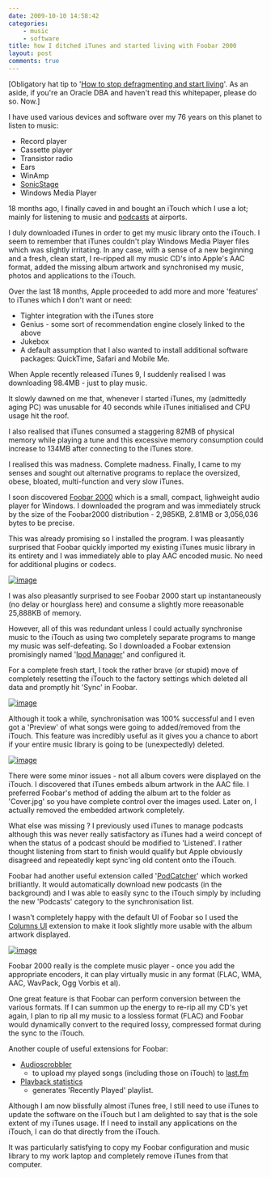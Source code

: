 ```yaml
---
date: 2009-10-10 14:58:42
categories:
    - music
    - software
title: how I ditched iTunes and started living with Foobar 2000
layout: post
comments: true
---
```

[Obligatory hat tip to
'[How to stop defragmenting and start living](http://www.oracle.com/technology/deploy/availability/pdf/defrag.pdf)'.
As an aside, if you're an Oracle DBA and haven't read this whitepaper,
please do so. Now.]

I have used various devices and software over my 76 years on this planet
to listen to music:

-   Record player
-   Cassette player
-   Transistor radio
-   Ears
-   WinAmp
-   [SonicStage](http://www.nbrightside.com/blog/2006/05/02/sonicstage-34-released/)
-   Windows Media Player

18 months ago, I finally caved in and bought an iTouch which I use a
lot; mainly for listening to music and 
[podcasts](http://www.nbrightside.com/blog/2008/09/21/top-of-the-podcasts/)
at airports.

I duly downloaded iTunes in order to get my music library onto the
iTouch. I seem to remember that iTunes couldn't play Windows Media
Player files which was slightly irritating. In any case, with a sense of
a new beginning and a fresh, clean start, I re-ripped all my music CD's
into Apple's AAC format, added the missing album artwork and
synchronised my music, photos and applications to the iTouch.

Over the last 18 months, Apple proceeded to add more and more 'features'
to iTunes which I don't want or need:

-   Tighter integration with the iTunes store
-   Genius - some sort of recommendation engine closely linked to the
    above
-   Jukebox
-   A default assumption that I also wanted to install additional
    software packages: QuickTime, Safari and Mobile Me.

When Apple recently released iTunes 9, I suddenly realised I was
downloading 98.4MB - just to play music.

It slowly dawned on me that, whenever I started iTunes, my (admittedly
aging PC) was unusable for 40 seconds while iTunes initialised and CPU
usage hit the roof.

I also realised that iTunes consumed a staggering 82MB of physical
memory while playing a tune and this excessive memory consumption could
increase to 134MB after connecting to the iTunes store.

I realised this was madness. Complete madness. Finally, I came to my
senses and sought out alternative programs to replace the oversized,
obese, bloated, multi-function and very slow iTunes.

I soon discovered [Foobar 2000](http://www.foobar2000.org/) which is a
small, compact, lighweight audio player for Windows. I downloaded the
program and was immediately struck by the size of the Foobar2000
distribution - 2,985KB, 2.81MB or 3,056,036 bytes to be precise.

This was already promising so I installed the program. I was pleasantly
surprised that Foobar quickly imported my existing iTunes music library
in its entirety and I was immediately able to play AAC encoded music. No
need for additional plugins or codecs.

[![image](http://lh5.ggpht.com/_l2uGy1RGCiE/StCL0v3-FlI/AAAAAAAABds/UmLwc6xn4aE/s400/Foobar01-DefaultPlayer.PNG)](http://picasaweb.google.co.uk/lh/photo/j72CrvPfYSct0Vvix_8YvQ?feat=embedwebsite)

I was also pleasantly surprised to see Foobar 2000 start up
instantaneously (no delay or hourglass here) and consume a slightly more
reeasonable 25,888KB of memory.

However, all of this was redundant unless I could actually synchronise
music to the iTouch as using two completely separate programs to mange
my music was self-defeating. So I downloaded a Foobar extension
promisingly named 
'[Ipod Manager](http://www.foobar2000.org/components/view/foo_dop)' 
and configured it.

For a complete fresh start, I took the rather brave (or stupid) move of
completely resetting the iTouch to the factory settings which deleted
all data and promptly hit 'Sync' in Foobar.

[![image](http://lh5.ggpht.com/_l2uGy1RGCiE/StCL01_lS1I/AAAAAAAABdw/4OL34SwFBtI/s400/Foobar02-iPodSync.PNG)](http://picasaweb.google.co.uk/lh/photo/Nsg7rXG60ipEpz_LO4KK5Q?feat=embedwebsite)

Although it took a while, synchronisation was 100% successful and I even
got a 'Preview' of what songs were going to added/removed from the
iTouch. This feature was incredibly useful as it gives you a chance to
abort if your entire music library is going to be (unexpectedly)
deleted.

[![image](http://lh6.ggpht.com/_l2uGy1RGCiE/StCL0xy2G5I/AAAAAAAABd0/hyx_dKTSFYU/s400/Foobar03-SyncPreview.PNG)](http://picasaweb.google.co.uk/lh/photo/zutHo7-S2NN2Sj52E3RFEQ?feat=embedwebsite)

There were some minor issues - not all album covers were displayed on
the iTouch. I discovered that iTunes embeds album artwork in the AAC
file. I preferred Foobar's method of adding the album art to the folder
as 'Cover.jpg' so you have complete control over the images used. Later
on, I actually removed the embedded artwork completely.

What else was missing ? I previously used iTunes to manage podcasts
although this was never really satisfactory as iTunes had a weird
concept of when the status of a podcast should be modified to
'Listened'. I rather thought listening from start to finish would
qualify but Apple obviously disagreed and repeatedly kept sync'ing old
content onto the iTouch.

Foobar had another useful extension called
'[PodCatcher](http://pelit.koillismaa.fi/plugins/show.php?id=270)' which
worked brilliantly. It would automatically download new podcasts (in the
background) and I was able to easily sync to the iTouch simply by
including the new 'Podcasts' category to the synchronisation list.

I wasn't completely happy with the default UI of Foobar so I used the
[Columns UI](http://www.foobar2000.org/components/view/foo_ui_columns)
extension to make it look slightly more usable with the album artwork
displayed.

[![image](http://lh6.ggpht.com/_l2uGy1RGCiE/StCL08HOoNI/AAAAAAAABd4/YRGEden4K4g/s400/Foobar04-ColumnsUI.PNG)](http://picasaweb.google.co.uk/lh/photo/81HGcOdc-2A2KrJcSubnaw?feat=embedwebsite)

Foobar 2000 really is the complete music player - once you add the
appropriate encoders, it can play virtually music in any format (FLAC,
WMA, AAC, WavPack, Ogg Vorbis et al).

One great feature is that Foobar can perform conversion between the
various formats. If I can summon up the energy to re-rip all my CD's yet
again, I plan to rip all my music to a lossless format (FLAC) and Foobar
would dynamically convert to the required lossy, compressed format
during the sync to the iTouch.

Another couple of useful extensions for Foobar:

-   [Audioscrobbler](http://www.foobar2000.org/components/view/foo_audioscrobbler)
    - to upload my played songs (including those on iTouch) to
    [last.fm](http://www.last.fm/user/andycowl)
-   [Playback statistics](http://www.foobar2000.org/components/view/foo_playcount)
    - generates 'Recently Played' playlist.

Although I am now blissfully almost iTunes free, I still need to use
iTunes to update the software on the iTouch but I am delighted to say
that is the sole extent of my iTunes usage. If I need to install any
applications on the iTouch, I can do that directly from the iTouch.

It was particularly satisfying to copy my Foobar configuration and music
library to my work laptop and completely remove iTunes from that
computer.
